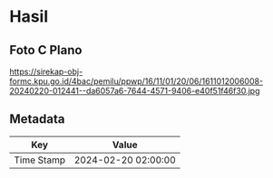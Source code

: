 # Hasil

## Foto C Plano

https://sirekap-obj-formc.kpu.go.id/4bac/pemilu/ppwp/16/11/01/20/06/1611012006008-20240220-012441--da6057a6-7644-4571-9406-e40f51f46f30.jpg


## Metadata

| Key        | Value               |
| ---------- | ------------------- |
| Time Stamp | 2024-02-20 02:00:00 |



